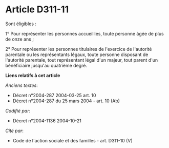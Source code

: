 # Article D311-11

Sont éligibles :

1° Pour représenter les personnes accueillies, toute personne âgée de plus de onze ans ;

2° Pour représenter les personnes titulaires de l'exercice de l'autorité parentale ou les représentants légaux, toute
personne disposant de l'autorité parentale, tout représentant légal d'un majeur, tout parent d'un bénéficiaire jusqu'au
quatrième degré.

**Liens relatifs à cet article**

_Anciens textes_:

  - Décret n°2004-287 2004-03-25 art. 10
  - Décret n°2004-287 du 25 mars 2004 - art. 10 (Ab)

_Codifié par_:

  - Décret n°2004-1136 2004-10-21

_Cité par_:

  - Code de l'action sociale et des familles - art. D311-10 (V)
